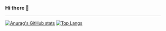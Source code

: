 ### Hi there 👋

<hr> 

[![Anurag's GitHub stats](https://github-readme-stats.vercel.app/api?username=dhomspelago&count_private=true&hide=prs&theme=radical&show_icons=true&layout=compact)](https://github.com/anuraghazra/github-readme-stats)
[![Top Langs](https://github-readme-stats.vercel.app/api/top-langs/?username=dhomspelago&layout=compact&theme=radical)](https://github.com/anuraghazra/github-readme-stats)

<!--
**dhomspelago/dhomspelago** is a ✨ _special_ ✨ repository because its `README.md` (this file) appears on your GitHub profile.

Here are some ideas to get you started:

- 🔭 I’m currently working on ...
- 🌱 I’m currently learning ...
- 👯 I’m looking to collaborate on ...
- 🤔 I’m looking for help with ...
- 💬 Ask me about ...
- 📫 How to reach me: ...
- 😄 Pronouns: ...
- ⚡ Fun fact: ...
-->
